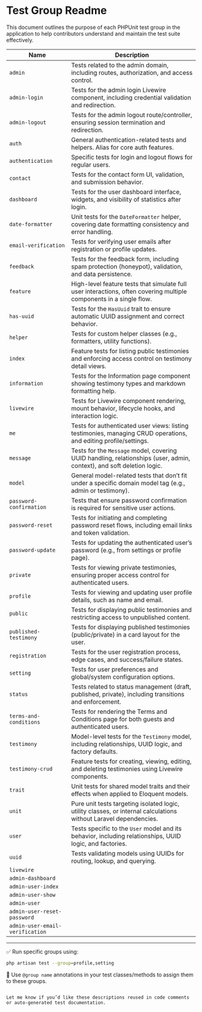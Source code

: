 # Test Group Readme

This document outlines the purpose of each PHPUnit test group in the application to help contributors understand and maintain the test suite effectively.

| Name                            | Description                                                                                                           |
| ------------------------------- | --------------------------------------------------------------------------------------------------------------------- |
| `admin`                         | Tests related to the admin domain, including routes, authorization, and access control.                               |
| `admin-login`                   | Tests for the admin login Livewire component, including credential validation and redirection.                        |
| `admin-logout`                  | Tests for the admin logout route/controller, ensuring session termination and redirection.                            |
| `auth`                          | General authentication-related tests and helpers. Alias for core auth features.                                       |
| `authentication`                | Specific tests for login and logout flows for regular users.                                                          |
| `contact`                       | Tests for the contact form UI, validation, and submission behavior.                                                   |
| `dashboard`                     | Tests for the user dashboard interface, widgets, and visibility of statistics after login.                            |
| `date-formatter`                | Unit tests for the `DateFormatter` helper, covering date formatting consistency and error handling.                   |
| `email-verification`            | Tests for verifying user emails after registration or profile updates.                                                |
| `feedback`                      | Tests for the feedback form, including spam protection (honeypot), validation, and data persistence.                  |
| `feature`                       | High-level feature tests that simulate full user interactions, often covering multiple components in a single flow.   |
| `has-uuid`                      | Tests for the `HasUuid` trait to ensure automatic UUID assignment and correct behavior.                               |
| `helper`                        | Tests for custom helper classes (e.g., formatters, utility functions).                                                |
| `index`                         | Feature tests for listing public testimonies and enforcing access control on testimony detail views.                  |
| `information`                   | Tests for the Information page component showing testimony types and markdown formatting help.                        |
| `livewire`                      | Tests for Livewire component rendering, mount behavior, lifecycle hooks, and interaction logic.                       |
| `me`                            | Tests for authenticated user views: listing testimonies, managing CRUD operations, and editing profile/settings.      |
| `message`                       | Tests for the `Message` model, covering UUID handling, relationships (user, admin, context), and soft deletion logic. |
| `model`                         | General model-related tests that don’t fit under a specific domain model tag (e.g., admin or testimony).              |
| `password-confirmation`         | Tests that ensure password confirmation is required for sensitive user actions.                                       |
| `password-reset`                | Tests for initiating and completing password reset flows, including email links and token validation.                 |
| `password-update`               | Tests for updating the authenticated user’s password (e.g., from settings or profile page).                           |
| `private`                       | Tests for viewing private testimonies, ensuring proper access control for authenticated users.                        |
| `profile`                       | Tests for viewing and updating user profile details, such as name and email.                                          |
| `public`                        | Tests for displaying public testimonies and restricting access to unpublished content.                                |
| `published-testimony`           | Tests for displaying published testimonies (public/private) in a card layout for the user.                            |
| `registration`                  | Tests for the user registration process, edge cases, and success/failure states.                                      |
| `setting`                       | Tests for user preferences and global/system configuration options.                                                   |
| `status`                        | Tests related to status management (draft, published, private), including transitions and enforcement.                |
| `terms-and-conditions`          | Tests for rendering the Terms and Conditions page for both guests and authenticated users.                            |
| `testimony`                     | Model-level tests for the `Testimony` model, including relationships, UUID logic, and factory defaults.               |
| `testimony-crud`                | Feature tests for creating, viewing, editing, and deleting testimonies using Livewire components.                     |
| `trait`                         | Unit tests for shared model traits and their effects when applied to Eloquent models.                                 |
| `unit`                          | Pure unit tests targeting isolated logic, utility classes, or internal calculations without Laravel dependencies.     |
| `user`                          | Tests specific to the `User` model and its behavior, including relationships, UUID logic, and factories.              |
| `uuid`                          | Tests validating models using UUIDs for routing, lookup, and querying.                                                |
| `livewire`                      |                                                                                                                       |
| `admin-dashboard`               |                                                                                                                       |
| `admin-user-index`              |                                                                                                                       |
| `admin-user-show`               |                                                                                                                       |
| `admin-user`                    |                                                                                                                       |
| `admin-user-reset-password`     |                                                                                                                       |
| `admin-user-email-verification` |                                                                                                                       |

---

✅ Run specific groups using:

```bash
php artisan test --group=profile,setting
```

🧪 Use `@group name` annotations in your test classes/methods to assign them to these groups.

```

Let me know if you’d like these descriptions reused in code comments or auto-generated test documentation.
```
